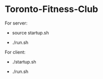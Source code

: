 # Toronto-Fitness-Club

For server:

- source startup.sh

- ./run.sh

For client:

- ./startup.sh

- ./run.sh
